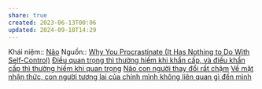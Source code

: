 ```yaml
---
share: true
created: 2023-06-13T00:06
updated: 2024-09-18T14:29
---
```

Khái niệm:: [Não](N%C3%A3o.md)
Nguồn:: [Why You Procrastinate (It Has Nothing to Do With Self-Control)](https://www.nytimes.com/2019/03/25/smarter-living/why-you-procrastinate-it-has-nothing-to-do-with-self-control.html)
[Điều quan trọng thì thường hiếm khi khẩn cấp, và điều khẩn cấp thì thường hiếm khi quan trọng](../%C4%90i%E1%BB%81u%20quan%20tr%E1%BB%8Dng%20th%C3%AC%20th%C6%B0%E1%BB%9Dng%20hi%E1%BA%BFm%20khi%20kh%E1%BA%A9n%20c%E1%BA%A5p,%20v%C3%A0%20%C4%91i%E1%BB%81u%20kh%E1%BA%A9n%20c%E1%BA%A5p%20th%C3%AC%20th%C6%B0%E1%BB%9Dng%20hi%E1%BA%BFm%20khi%20quan%20tr%E1%BB%8Dng.md)
[Não con người thay đổi rất chậm](N%C3%A3o%20con%20ng%C6%B0%E1%BB%9Di%20thay%20%C4%91%E1%BB%95i%20r%E1%BA%A5t%20ch%E1%BA%ADm.md)
[Về mặt nhận thức, con người tương lai của chính mình không liên quan gì đến mình](./V%E1%BB%81%20m%E1%BA%B7t%20nh%E1%BA%ADn%20th%E1%BB%A9c,%20con%20ng%C6%B0%E1%BB%9Di%20t%C6%B0%C6%A1ng%20lai%20c%E1%BB%A7a%20ch%C3%ADnh%20m%C3%ACnh%20kh%C3%B4ng%20li%C3%AAn%20quan%20g%C3%AC%20%C4%91%E1%BA%BFn%20m%C3%ACnh.md)